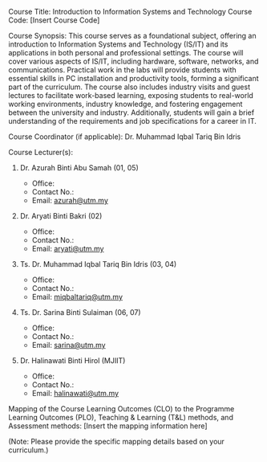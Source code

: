 Course Title: Introduction to Information Systems and Technology
Course Code: [Insert Course Code]

Course Synopsis:
This course serves as a foundational subject, offering an introduction to Information Systems and Technology (IS/IT) and its applications in both personal and professional settings. The course will cover various aspects of IS/IT, including hardware, software, networks, and communications. Practical work in the labs will provide students with essential skills in PC installation and productivity tools, forming a significant part of the curriculum. The course also includes industry visits and guest lectures to facilitate work-based learning, exposing students to real-world working environments, industry knowledge, and fostering engagement between the university and industry. Additionally, students will gain a brief understanding of the requirements and job specifications for a career in IT.

Course Coordinator (if applicable): 
Dr. Muhammad Iqbal Tariq Bin Idris

Course Lecturer(s):
1. Dr. Azurah Binti Abu Samah (01, 05)
   - Office:
   - Contact No.:
   - Email: azurah@utm.my

2. Dr. Aryati Binti Bakri (02)
   - Office:
   - Contact No.:
   - Email: aryati@utm.my

3. Ts. Dr. Muhammad Iqbal Tariq Bin Idris (03, 04)
   - Office:
   - Contact No.:
   - Email: miqbaltariq@utm.my

4. Ts. Dr. Sarina Binti Sulaiman (06, 07)
   - Office:
   - Contact No.:
   - Email: sarina@utm.my

5. Dr. Halinawati Binti Hirol (MJIIT)
   - Office:
   - Contact No.:
   - Email: halinawati@utm.my

Mapping of the Course Learning Outcomes (CLO) to the Programme Learning Outcomes (PLO), Teaching & Learning (T&L) methods, and Assessment methods:
[Insert the mapping information here]

(Note: Please provide the specific mapping details based on your curriculum.)


